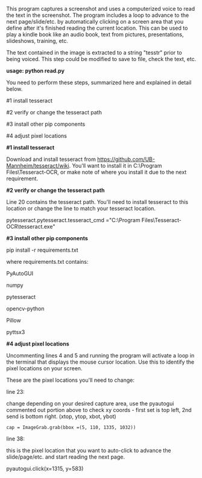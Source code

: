 This program captures a screenshot and uses a computerized voice to read the text in the screenshot.  The program includes a loop to advance to the next page/slide/etc. by automatically clicking on a screen area that you define after it's finished reading the current location.  This can be used to play a kindle book like an audio book, text from pictures, presentations, slideshows, training, etc.  

The text contained in the image is extracted to a string "tesstr" prior to being voiced.  This step could be modified to save to file, check the text, etc.

**usage: python read.py**


You need to perform these steps, summarized here and explained in detail below.

#1 install tesseract 

#2 verify or change the tesseract path

#3 install other pip components

#4 adjust pixel locations

**#1 install tesseract**


Download and install tesseract from https://github.com/UB-Mannheim/tesseract/wiki.  You'll want to install it in C:\Program Files\Tesseract-OCR, or make note of where you install it due to the next requirement.

**#2 verify or change the tesseract path**


Line 20 contains the tesseract path.  You'll need to install tesseract to this location or change the line to match your tesseract location.

pytesseract.pytesseract.tesseract_cmd ="C:\\Program Files\\Tesseract-OCR\\tesseract.exe"

**#3 install other pip components**


pip install -r requirements.txt

where requirements.txt contains:

PyAutoGUI

numpy

pytesseract

opencv-python

Pillow

pyttsx3

**#4 adjust pixel locations**


Uncommenting lines 4 and 5 and running the program will activate a loop in the terminal that displays the mouse cursor location.  Use this to identify the pixel locations on your screen.

These are the pixel locations you'll need to change:

line 23:

change depending on your desired capture area, use the pyautogui commented out portion above to check xy coords - first set is top left, 2nd send is bottom right. (xtop, ytop, xbot, ybot)

    cap = ImageGrab.grab(bbox =(5, 110, 1335, 1032))
	
line 38:

this is the pixel location that you want to auto-click to advance the slide/page/etc. and start reading the next page.

pyautogui.click(x=1315, y=583)  

